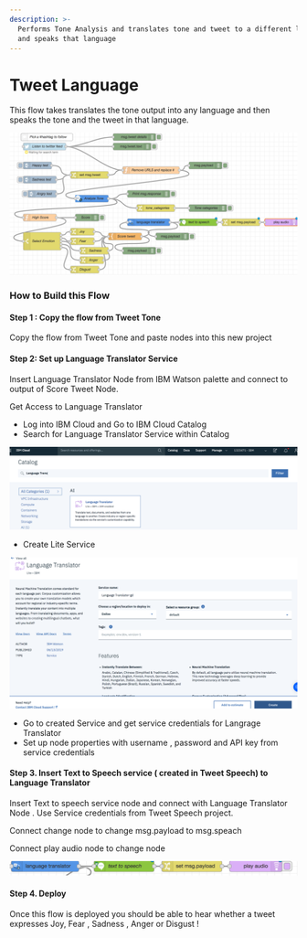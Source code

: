 ```yaml
---
description: >-
  Performs Tone Analysis and translates tone and tweet to a different language
  and speaks that language
---
```


# Tweet Language

This flow takes translates the tone output into any language and then speaks the tone and the tweet in that language. 

![](../.gitbook/assets/image.png)

### How to Build this Flow

#### Step 1 : Copy the flow from Tweet Tone 

Copy the flow from Tweet Tone and paste nodes into this new project 

#### Step 2: Set up Language Translator Service 

Insert Language Translator Node  from IBM Watson palette and connect to output of Score Tweet Node. 

Get Access to Language Translator 

* Log into IBM Cloud and Go to IBM Cloud Catalog 
* Search for Language Translator Service within Catalog

![](../.gitbook/assets/image%20%2832%29.png)

* Create Lite Service 

![](../.gitbook/assets/image%20%281%29.png)

* Go to created Service and get service credentials for Langrage Translator 
* Set up node properties with username , password and API key from service credentials 

#### Step 3. Insert Text to Speech service \( created in Tweet Speech\) to Language Translator 

Insert Text to speech service node and connect with Language Translator Node . Use Service credentials from Tweet Speech project. 

Connect change node to change msg.payload to msg.speach 

Connect play audio node to change node 

![](../.gitbook/assets/image%20%2817%29.png)

#### Step 4. Deploy 

Once this flow is deployed you should be able to hear whether a tweet  expresses Joy, Fear , Sadness , Anger or Disgust ! 

